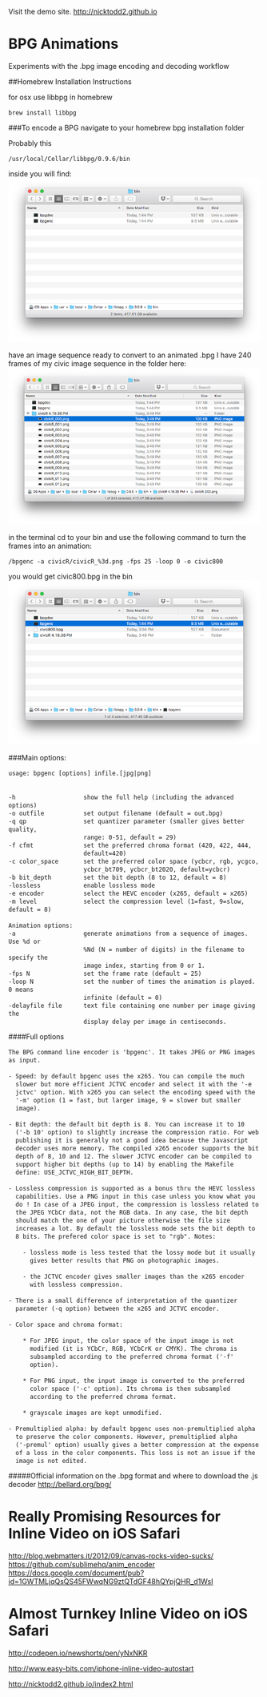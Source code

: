 Visit the demo site.
http://nicktodd2.github.io



BPG Animations
=========================

Experiments with the .bpg image encoding and decoding workflow



##Homebrew Installation Instructions

for osx use libbpg in homebrew

```
brew install libbpg
```

###To encode a BPG
navigate to your homebrew bpg installation folder

Probably this

```
/usr/local/Cellar/libbpg/0.9.6/bin
```

inside you will find:
![bin](images/bin.png "bin")

have an image sequence ready to convert to an animated .bpg
I have 240 frames of my civic image sequence in the folder here:
![bin with civic](images/CivicBin.png "bin")

in the terminal cd to your bin and use the following command to turn the frames into an animation:
```
/bpgenc -a civicR/civicR_%3d.png -fps 25 -loop 0 -o civic800
```

you would get civic800.bpg in the bin
![bin with civic](images/bpg.png "bin")

###Main options:
```
usage: bpgenc [options] infile.[jpg|png]


-h                   show the full help (including the advanced options)
-o outfile           set output filename (default = out.bpg)
-q qp                set quantizer parameter (smaller gives better quality,
                     range: 0-51, default = 29)
-f cfmt              set the preferred chroma format (420, 422, 444,
                     default=420)
-c color_space       set the preferred color space (ycbcr, rgb, ycgco,
                     ycbcr_bt709, ycbcr_bt2020, default=ycbcr)
-b bit_depth         set the bit depth (8 to 12, default = 8)
-lossless            enable lossless mode
-e encoder           select the HEVC encoder (x265, default = x265)
-m level             select the compression level (1=fast, 9=slow, default = 8)

Animation options:
-a                   generate animations from a sequence of images. Use %d or
                     %Nd (N = number of digits) in the filename to specify the
                     image index, starting from 0 or 1.
-fps N               set the frame rate (default = 25)
-loop N              set the number of times the animation is played. 0 means
                     infinite (default = 0)
-delayfile file      text file containing one number per image giving the
                     display delay per image in centiseconds.
```

####Full options
```
The BPG command line encoder is 'bpgenc'. It takes JPEG or PNG images
as input.

- Speed: by default bpgenc uses the x265. You can compile the much
  slower but more efficient JCTVC encoder and select it with the '-e
  jctvc' option. With x265 you can select the encoding speed with the
  '-m' option (1 = fast, but larger image, 9 = slower but smaller
  image).

- Bit depth: the default bit depth is 8. You can increase it to 10
  ('-b 10' option) to slightly increase the compression ratio. For web
  publishing it is generally not a good idea because the Javascript
  decoder uses more memory. The compiled x265 encoder supports the bit
  depth of 8, 10 and 12. The slower JCTVC encoder can be compiled to
  support higher bit depths (up to 14) by enabling the Makefile
  define: USE_JCTVC_HIGH_BIT_DEPTH.

- Lossless compression is supported as a bonus thru the HEVC lossless
  capabilities. Use a PNG input in this case unless you know what you
  do ! In case of a JPEG input, the compression is lossless related to
  the JPEG YCbCr data, not the RGB data. In any case, the bit depth
  should match the one of your picture otherwise the file size
  increases a lot. By default the lossless mode sets the bit depth to
  8 bits. The prefered color space is set to "rgb". Notes:

    - lossless mode is less tested that the lossy mode but it usually
      gives better results that PNG on photographic images.

    - the JCTVC encoder gives smaller images than the x265 encoder
      with lossless compression.

- There is a small difference of interpretation of the quantizer
  parameter (-q option) between the x265 and JCTVC encoder.

- Color space and chroma format:

    * For JPEG input, the color space of the input image is not
      modified (it is YCbCr, RGB, YCbCrK or CMYK). The chroma is
      subsampled according to the preferred chroma format ('-f'
      option).

    * For PNG input, the input image is converted to the preferred
      color space ('-c' option). Its chroma is then subsampled
      according to the preferred chroma format.

    * grayscale images are kept unmodified.

- Premultiplied alpha: by default bpgenc uses non-premultiplied alpha
  to preserve the color components. However, premultiplied alpha
  ('-premul' option) usually gives a better compression at the expense
  of a loss in the color components. This loss is not an issue if the
  image is not edited.
```


#####Official information on the .bpg format and where to download the .js decoder
http://bellard.org/bpg/



Really Promising Resources for Inline Video on iOS Safari
=========================
http://blog.webmatters.it/2012/09/canvas-rocks-video-sucks/
https://github.com/sublimehq/anim_encoder
https://docs.google.com/document/pub?id=1GWTMLjqQsQS45FWwqNG9ztQTdGF48hQYpjQHR_d1WsI

Almost Turnkey Inline Video on iOS Safari
=========================
http://codepen.io/newshorts/pen/yNxNKR

http://www.easy-bits.com/iphone-inline-video-autostart

http://nicktodd2.github.io/index2.html

